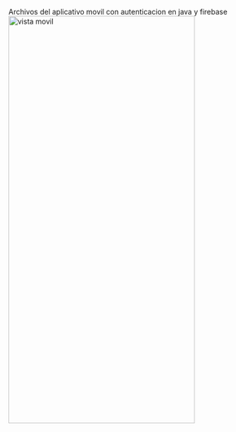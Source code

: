Archivos del aplicativo movil con autenticacion en java y firebase
<img width="366" height="801" alt="vista movil" src="https://github.com/user-attachments/assets/f722f0bf-a7c9-43c9-a545-004febcd952a" />
